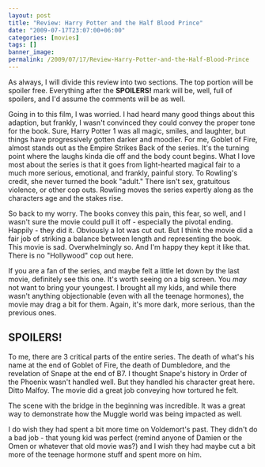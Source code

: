 ```yaml
---
layout: post
title: "Review: Harry Potter and the Half Blood Prince"
date: "2009-07-17T23:07:00+06:00"
categories: [movies]
tags: []
banner_image: 
permalink: /2009/07/17/Review-Harry-Potter-and-the-Half-Blood-Prince
---
```


As always, I will divide this review into two sections. The top portion will be spoiler free. Everything after the <b>SPOILERS!</b> mark will be, well, full of spoilers, and I'd assume the comments will be as well. 

Going in to this film, I was worried. I had heard many good things about this adaption, but frankly, I wasn't convinced they could convey the proper tone for the book. Sure, Harry Potter 1 was all magic, smiles, and laughter, but things have progressively gotten darker and moodier. For me, Goblet of Fire, almost stands out as the Empire Strikes Back of the series. It's the turning point where the laughs kinda die off and the body count begins. What I love most about the series is that it goes from light-hearted magical fair to a much more serious, emotional, and frankly, painful story. To Rowling's credit, she never turned the book "adult." There isn't sex, gratuitous violence, or other cop outs. Rowling moves the series expertly along as the characters age and the stakes rise.

So back to my worry. The books convey this pain, this fear, so well, and I wasn't sure the movie could pull it off - especially the pivotal ending. Happily - they did it. Obviously a lot was cut out. But I think the movie did a fair job of striking a balance between length and representing the book. This movie is sad. Overwhelmingly so. And I'm happy they kept it like that. There is no "Hollywood" cop out here. 

If you are a fan of the series, and maybe felt a little let down by the last movie, definitely see this one. It's worth seeing on a big screen. You <i>may</i> not want to bring your youngest. I brought all my kids, and while there wasn't anything objectionable (even with all the teenage hormones), the movie may drag a bit for them. Again, it's more dark, more serious, than the previous ones. 

<h2>SPOILERS!</h2>

To me, there are 3 critical parts of the entire series. The death of what's his name at the end of Goblet of Fire, the death of Dumbledore, and the revelation of Snape at the end of B7. I thought Snape's history in Order of the Phoenix wasn't handled well. But they handled his character great here. Ditto Malfoy. The movie did a great job conveying how tortured he felt. 

The scene with the bridge in the beginning was incredible. It was a great way to demonstrate how the Muggle world was being impacted as well.

I do wish they had spent a bit more time on Voldemort's past. They didn't do a bad job - that young kid was perfect (remind anyone of Damien or the Omen or whatever that old movie was?) and I wish they had maybe cut a bit more of the teenage hormone stuff and spent more on him.